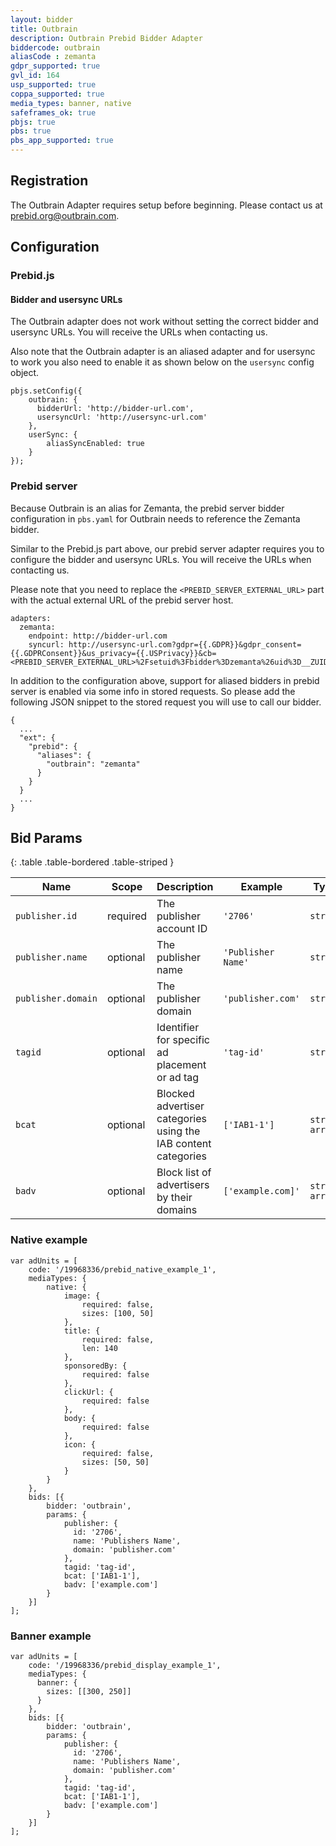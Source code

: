 ```yaml
---
layout: bidder
title: Outbrain
description: Outbrain Prebid Bidder Adapter
biddercode: outbrain
aliasCode : zemanta
gdpr_supported: true
gvl_id: 164
usp_supported: true
coppa_supported: true
media_types: banner, native
safeframes_ok: true
pbjs: true
pbs: true
pbs_app_supported: true
---
```


## Registration

The Outbrain Adapter requires setup before beginning. Please contact us at prebid.org@outbrain.com.

## Configuration

### Prebid.js

#### Bidder and usersync URLs

The Outbrain adapter does not work without setting the correct bidder and usersync URLs.
You will receive the URLs when contacting us.

Also note that the Outbrain adapter is an aliased adapter and for usersync to work you also need to enable it as shown below 
on the `usersync` config object.
```
pbjs.setConfig({
    outbrain: {
      bidderUrl: 'http://bidder-url.com',
      usersyncUrl: 'http://usersync-url.com'
    },
    userSync: {
        aliasSyncEnabled: true
    }
});
```

### Prebid server

Because Outbrain is an alias for Zemanta, the prebid server bidder configuration in `pbs.yaml` for Outbrain needs to reference the Zemanta bidder.

Similar to the Prebid.js part above, our prebid server adapter requires you to configure the bidder and usersync URLs.
You will receive the URLs when contacting us. 

Please note that you need to replace the `<PREBID_SERVER_EXTERNAL_URL>` part with the actual external URL of the prebid server host.
```
adapters:
  zemanta:
    endpoint: http://bidder-url.com
    syncurl: http://usersync-url.com?gdpr={{.GDPR}}&gdpr_consent={{.GDPRConsent}}&us_privacy={{.USPrivacy}}&cb=<PREBID_SERVER_EXTERNAL_URL>%2Fsetuid%3Fbidder%3Dzemanta%26uid%3D__ZUID__

```
In addition to the configuration above, support for aliased bidders in prebid server is enabled via some info in stored requests.
So please add the following JSON snippet to the stored request you will use to call our bidder.
```
{
  ...
  "ext": {
    "prebid": {
      "aliases": {
        "outbrain": "zemanta"
      }
    }
  }
  ...
}
```

## Bid Params

{: .table .table-bordered .table-striped }

| Name               | Scope    | Description                                                    | Example            | Type           |
|--------------------|----------|----------------------------------------------------------------|--------------------|----------------|
| `publisher.id`     | required | The publisher account ID                                       | `'2706'`           | `string`       |
| `publisher.name`   | optional | The publisher name                                             | `'Publisher Name'` | `string`       |
| `publisher.domain` | optional | The publisher domain                                           | `'publisher.com'`  | `string`       |
| `tagid`            | optional | Identifier for specific ad placement or ad tag                 | `'tag-id'`         | `string`       |
| `bcat`             | optional | Blocked advertiser categories using the IAB content categories | `['IAB1-1']`       | `string array` |
| `badv`             | optional | Block list of advertisers by their domains                     | `['example.com]'`  | `string array` |

### Native example

```
var adUnits = [
    code: '/19968336/prebid_native_example_1',
    mediaTypes: {
        native: {
            image: {
                required: false,
                sizes: [100, 50]
            },
            title: {
                required: false,
                len: 140
            },
            sponsoredBy: {
                required: false
            },
            clickUrl: {
                required: false
            },
            body: {
                required: false
            },
            icon: {
                required: false,
                sizes: [50, 50]
            }
        }
    },
    bids: [{
        bidder: 'outbrain',
        params: {
            publisher: {
              id: '2706',
              name: 'Publishers Name',
              domain: 'publisher.com'
            },
            tagid: 'tag-id',
            bcat: ['IAB1-1'],
            badv: ['example.com']
        }
    }]
];
```

### Banner example
```
var adUnits = [
    code: '/19968336/prebid_display_example_1',
    mediaTypes: {
      banner: {
        sizes: [[300, 250]]
      } 
    },
    bids: [{
        bidder: 'outbrain',
        params: {
            publisher: {
              id: '2706',
              name: 'Publishers Name',
              domain: 'publisher.com'
            },
            tagid: 'tag-id',
            bcat: ['IAB1-1'],
            badv: ['example.com']
        }
    }]
];
```
